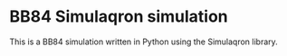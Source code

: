 # BB84 Simulaqron simulation
This is a BB84 simulation written in Python using the Simulaqron library.
